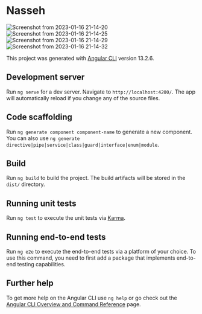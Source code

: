# Nasseh

![Screenshot from 2023-01-16 21-14-20](https://user-images.githubusercontent.com/95216131/212743429-8b277935-faa9-486e-a044-5c75ec8e8cd1.png)
![Screenshot from 2023-01-16 21-14-25](https://user-images.githubusercontent.com/95216131/212743463-0a258870-d0e4-493b-bfb9-328c3b57ef7a.png)
![Screenshot from 2023-01-16 21-14-29](https://user-images.githubusercontent.com/95216131/212743490-f6a98542-7ef4-4b00-a169-22151737e8ba.png)
![Screenshot from 2023-01-16 21-14-32](https://user-images.githubusercontent.com/95216131/212743544-ebb12f24-75db-4962-8932-3149eab6020f.png)

This project was generated with [Angular CLI](https://github.com/angular/angular-cli) version 13.2.6.

## Development server

Run `ng serve` for a dev server. Navigate to `http://localhost:4200/`. The app will automatically reload if you change any of the source files.

## Code scaffolding

Run `ng generate component component-name` to generate a new component. You can also use `ng generate directive|pipe|service|class|guard|interface|enum|module`.

## Build

Run `ng build` to build the project. The build artifacts will be stored in the `dist/` directory.

## Running unit tests

Run `ng test` to execute the unit tests via [Karma](https://karma-runner.github.io).

## Running end-to-end tests

Run `ng e2e` to execute the end-to-end tests via a platform of your choice. To use this command, you need to first add a package that implements end-to-end testing capabilities.

## Further help

To get more help on the Angular CLI use `ng help` or go check out the [Angular CLI Overview and Command Reference](https://angular.io/cli) page.
